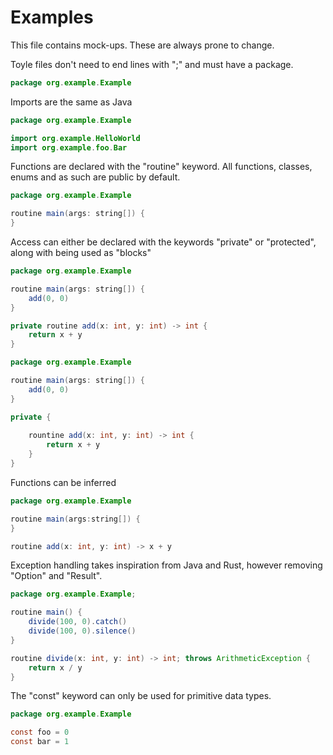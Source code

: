 # Examples
This file contains mock-ups. These are always prone to change.

Toyle files don't need to end lines with ";" and must have a package.
```java
package org.example.Example
```

Imports are the same as Java
```java
package org.example.Example

import org.example.HelloWorld
import org.example.foo.Bar
```

Functions are declared with the "routine" keyword. All functions, classes, enums and as such are public by default.
```java
package org.example.Example

routine main(args: string[]) {
}
```

Access can either be declared with the keywords "private" or "protected", along with being used as "blocks"
```java
package org.example.Example

routine main(args: string[]) {
    add(0, 0)
}

private routine add(x: int, y: int) -> int {
    return x + y
}
```
```java
package org.example.Example

routine main(args: string[]) {
    add(0, 0)
}

private {
    
    rountine add(x: int, y: int) -> int {
        return x + y
    }
}
```
Functions can be inferred
```java
package org.example.Example

routine main(args:string[]) {
}

routine add(x: int, y: int) -> x + y
```

Exception handling takes inspiration from Java and Rust, however removing "Option" and "Result".
```java
package org.example.Example;

routine main() {
    divide(100, 0).catch()
    divide(100, 0).silence()
}

routine divide(x: int, y: int) -> int; throws ArithmeticException {
    return x / y
}

```
The "const" keyword can only be used for primitive data types.
```java
package org.example.Example

const foo = 0
const bar = 1
```